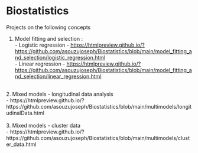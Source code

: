 # Biostatistics
Projects on the following concepts <br>
1. Model fitting and selection : <br>
        - Logistic regression - https://htmlpreview.github.io/?https://github.com/asouzujoseph/Biostatistics/blob/main/model_fitting_and_selection/logistic_regression.html <br>
        - Linear regression - https://htmlpreview.github.io/?https://github.com/asouzujoseph/Biostatistics/blob/main/model_fitting_and_selection/linear_regression.html <br>
<br>
2. Mixed models - longitudinal data analysis <br>
        - https://htmlpreview.github.io/?https://github.com/asouzujoseph/Biostatistics/blob/main/multimodels/longitudinalData.html <br>
<br>
3. Mixed models - cluster data <br>
        - https://htmlpreview.github.io/?https://github.com/asouzujoseph/Biostatistics/blob/main/multimodels/cluster_data.html <br>
        
